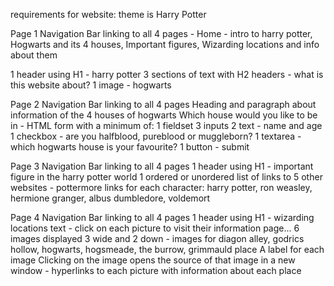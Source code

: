 requirements for website:
theme is Harry Potter

Page 1
Navigation Bar linking to all 4 pages - Home - intro to harry potter, Hogwarts and its 4 houses, Important figures, Wizarding locations and info about them

1 header using H1 - harry potter
3 sections of text with H2 headers - what is this website about?
1 image - hogwarts

Page 2
Navigation Bar linking to all 4 pages
Heading and paragraph about information of the 4 houses of hogwarts
Which house would you like to be in - HTML form with a minimum of:
1 fieldset
3 inputs
2 text - name and age
1 checkbox - are you halfblood, pureblood or muggleborn?
1 textarea - which hogwarts house is your favourite?
1 button - submit

Page 3
Navigation Bar linking to all 4 pages
1 header using H1 - important figure in the harry potter world
1 ordered or unordered list of links to 5 other websites - pottermore links for each character: harry potter, ron weasley, hermione granger, albus dumbledore, voldemort

Page 4
Navigation Bar linking to all 4 pages
1 header using H1 - wizarding locations
text - click on each picture to visit their information page...
6 images displayed 3 wide and 2 down - images for diagon alley, godrics hollow, hogwarts, hogsmeade, the burrow, grimmauld place
A label for each image
Clicking on the image opens the source of that image in a new window - hyperlinks to each picture with information about each place
